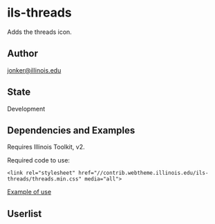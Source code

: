 # ils-threads

Adds the threads icon. 

## Author

jonker@illinois.edu

## State

Development

## Dependencies and Examples

Requires Illinois Toolkit, v2.

Required code to use:

    <link rel="stylesheet" href="//contrib.webtheme.illinois.edu/ils-threads/threads.min.css" media="all">

[Example of use](https://contrib.webtheme.illinois.edu/ils-threads/example.html)
   
## Userlist



